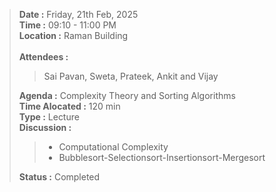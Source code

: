 
> **Date :** Friday, 21th Feb, 2025<br>
> **Time :** 09:10 - 11:00 PM<br>
> **Location :** Raman Building<br>
> <br>
> **Attendees :** 
>> Sai Pavan, Sweta, Prateek, Ankit and Vijay<br>
>
> **Agenda :** Complexity Theory and Sorting Algorithms <br>
> **Time Alocated :** 120 min<br>
> **Type :** Lecture<br>
> **Discussion :**<br>
>> * Computational Complexity 
>> * Bubblesort-Selectionsort-Insertionsort-Mergesort<br>
>
> **Status :** Completed<br>
